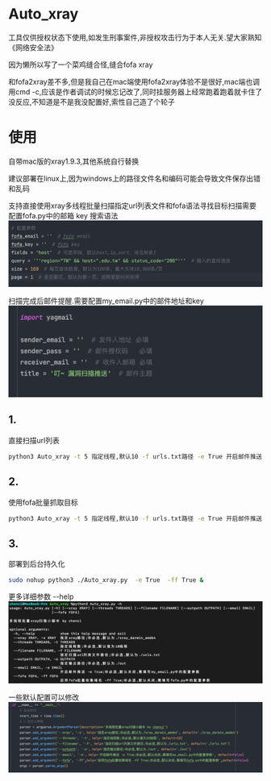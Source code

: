 # Auto_xray
工具仅供授权状态下使用,如发生刑事案件,非授权攻击行为于本人无关.望大家熟知《网络安全法》

因为懒所以写了一个菜鸡缝合怪,缝合fofa xray

和fofa2xray差不多,但是我自己在mac端使用fofa2xray体验不是很好,mac端也调用cmd -c,应该是作者调试的时候忘记改了,同时挂服务器上经常跑着跑着就卡住了没反应,不知道是不是我没配置好,索性自己造了个轮子


# 使用
自带mac版的xray1.9.3,其他系统自行替换

建议部署在linux上,因为windows上的路径文件名和编码可能会导致文件保存出错和乱码


支持直接使用xray多线程批量扫描指定url列表文件和fofa语法寻找目标扫描需要配置fofa.py中的邮箱 key 搜索语法
![](https://raw.githubusercontent.com/chencicici/images/main/202210262249314.png)

扫描完成后邮件提醒.需要配置my_email.py中的邮件地址和key
![](https://raw.githubusercontent.com/chencicici/images/main/202210262250753.png)


## 1.
直接扫描url列表
```bash
python3 Auto_xray -t 5 指定线程,默认10 -f urls.txt路径 -e True 开启邮件推送
```

## 2.
使用fofa批量抓取目标
```bash
python3 Auto_xray -t 5 指定线程,默认10 -f urls.txt路径 -e True 开启邮件推送 -ff True 开启fofa批量
```

## 3.
部署到后台持久化
```bash
sudo nohup python3 ./Auto_xray.py  -e True  -ff True &  
```

更多详细参数 --help
![](https://raw.githubusercontent.com/chencicici/images/main/202210262248211.png)

一些默认配置可以修改
![](https://raw.githubusercontent.com/chencicici/images/main/202210262341074.png)


